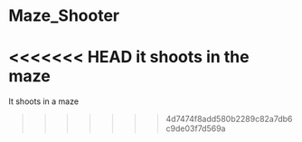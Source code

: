 # Maze_Shooter
<<<<<<< HEAD
it shoots in the maze
=======
It shoots in a maze
>>>>>>> 4d7474f8add580b2289c82a7db6c9de03f7d569a
